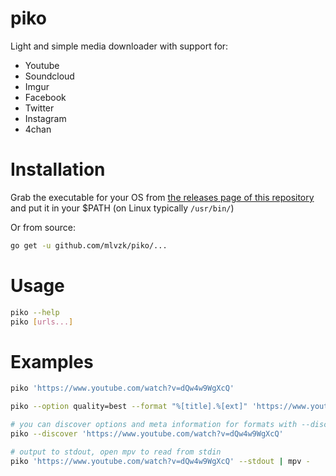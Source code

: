 # piko

Light and simple media downloader with support for:
- Youtube
- Soundcloud
- Imgur
- Facebook
- Twitter
- Instagram
- 4chan

# Installation

Grab the executable for your OS from [the releases page of this repository](https://github.com/mlvzk/piko/releases) and put it in your $PATH (on Linux typically `/usr/bin/`)

Or from source:
```sh
go get -u github.com/mlvzk/piko/...
```

# Usage

```sh
piko --help
piko [urls...]
```

# Examples

```sh
piko 'https://www.youtube.com/watch?v=dQw4w9WgXcQ'
```

```sh
piko --option quality=best --format "%[title].%[ext]" 'https://www.youtube.com/watch?v=dQw4w9WgXcQ'
```

```sh
# you can discover options and meta information for formats with --discover flag
piko --discover 'https://www.youtube.com/watch?v=dQw4w9WgXcQ'
```

```sh
# output to stdout, open mpv to read from stdin
piko 'https://www.youtube.com/watch?v=dQw4w9WgXcQ' --stdout | mpv -
```